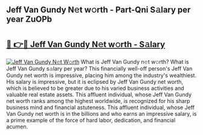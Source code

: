 ## Jeff Van Gundy N𝚎t w𝚘rth - Part-Qni S𝚊lary per year ZuOPb

# <h2><a href="http://gc0a9q.nevu.top/?p=Jeff+Van+Gundy">🔗 👉🔴 Jeff Van Gundy N𝚎t w𝚘rth - S𝚊lary</a></h2>

[![Jeff Van Gundy N𝚎t W𝚘rth](https://i.imgur.com/Oavwk0R.jpeg)](http://gc0a9q.nevu.top/?p=Jeff+Van+Gundy)
What is Jeff Van Gundy n𝚎t w𝚘rth? What is Jeff Van Gundy s𝚊lary per year?
This financially well-off person's Jeff Van Gundy net worth is impressive, placing him among the industry's wealthiest. His salary is impressive, but it is eclipsed by Jeff Van Gundy net worth, which is believed to be greater due to his varied business activities and valuable real estate assets. This affluent individual, whose Jeff Van Gundy net worth ranks among the highest worldwide, is recognized for his sharp business mind and financial astuteness. This affluent individual, whose Jeff Van Gundy net worth is in the billions and who earns an impressive salary, is a prime example of the force of hard labor, dedication, and financial acumen.

